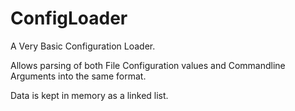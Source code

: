 # ConfigLoader
A Very Basic Configuration Loader.

Allows parsing of both File Configuration values and Commandline Arguments into the same format.

Data is kept in memory as a linked list.

